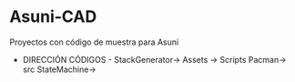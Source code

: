 # Asuni-CAD
Proyectos con código de muestra para Asuni
- DIRECCIÓN CÓDIGOS -
StackGenerator-> Assets -> Scripts
Pacman-> src
StateMachine->
